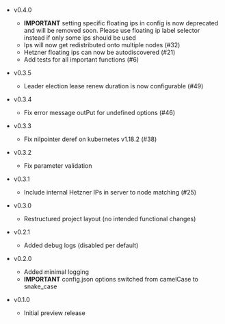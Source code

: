 * v0.4.0
  * **IMPORTANT** setting specific floating ips in config is now deprecated and will be removed soon. Please use floating ip label selector instead if only some ips should be used
  * Ips will now get redistributed onto multiple nodes (#32)
  * Hetzner floating ips can now be autodiscovered (#21)
  * Add tests for all important functions (#6)

* v0.3.5
  * Leader election lease renew duration is now configurable (#49)

* v0.3.4
  * Fix error message outPut for undefined options (#46)
  
* v0.3.3
  * Fix nilpointer deref on kubernetes v1.18.2 (#38)

* v0.3.2
  * Fix parameter validation

* v0.3.1
  * Include internal Hetzner IPs in server to node matching (#25)

* v0.3.0
  * Restructured project layout (no intended functional changes)

* v0.2.1
  * Added debug logs (disabled per default)

* v0.2.0
  * Added minimal logging
  * **IMPORTANT** config.json options switched from camelCase to snake_case

* v0.1.0
  * Initial preview release
